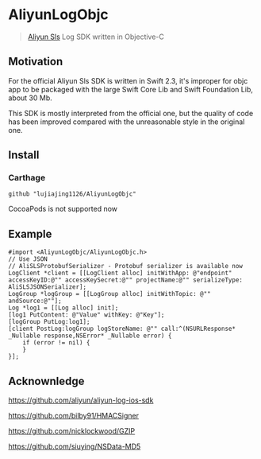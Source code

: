 # AliyunLogObjc

> [Aliyun Sls](https://www.aliyun.com/product/sls) Log SDK written in Objective-C

## Motivation

For the official Aliyun Sls SDK is written in Swift 2.3, it's improper for objc app to be packaged with the large Swift Core Lib and Swift Foundation Lib, about 30 Mb.

This SDK is mostly interpreted from the official one, but the quality of code has been improved compared with the unreasonable style in the original one.

## Install

### Carthage

```
github "lujiajing1126/AliyunLogObjc"
```

CocoaPods is not supported now

## Example

```objc
#import <AliyunLogObjc/AliyunLogObjc.h>
// Use JSON
// AliSLSProtobufSerializer - Protobuf serializer is available now
LogClient *client = [[LogClient alloc] initWithApp: @"endpoint" accessKeyID:@"" accessKeySecret:@"" projectName:@"" serializeType: AliSLSJSONSerializer];
LogGroup *logGroup = [[LogGroup alloc] initWithTopic: @"" andSource:@""];
Log *log1 = [[Log alloc] init];
[log1 PutContent: @"Value" withKey: @"Key"];
[logGroup PutLog:log1];
[client PostLog:logGroup logStoreName: @"" call:^(NSURLResponse* _Nullable response,NSError* _Nullable error) {
	if (error != nil) {
	}
}];

```

## Acknownledge

https://github.com/aliyun/aliyun-log-ios-sdk

https://github.com/bilby91/HMACSigner

https://github.com/nicklockwood/GZIP

https://github.com/siuying/NSData-MD5
